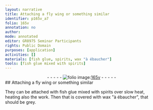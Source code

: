 ```yaml
---
layout: narrative
title: Attaching a fly wing or something similar
identifier: p165v_a7
folio: 165v
annotation: no
author:
mode: annotated
editor: GR8975 Seminar Participants
rights: Public Domain
purposes: [application]
activities: []
materials: [fish glue, spirits, wax "à ébaucher"]
tools: [fish glue mixed with spirits]
---
```


 <div class="folio" align="center">- - - - - <a href="http://gallica.bnf.fr/ark:/12148/btv1b10500001g/f336.image" target="_blank"><img src="https://cu-mkp.github.io/GR8975-edition/assets/photo-icon.png" alt="folio image: " style="display:inline-block; margin-bottom:-3px;"/>165v</a> - - - - - </div> 
## Attaching a fly wing or something similar

 
They can be attached with <span class="tool"><span class="material">fish glue</span> mixed with <span class="material">spirits</span></span> over slow heat, heating also the work. Then that is covered with <span class="material">wax "à ébaucher"</span>, that should be grey.
 